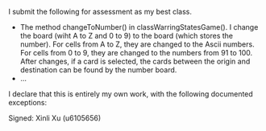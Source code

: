I submit the following for assessment as my best class.

* The method changeToNumber() in classWarringStatesGame().
  I change the board (wiht A to Z and 0 to 9) to the board (which stores the number). For cells from A to Z, they are changed to the
  Ascii numbers. For cells from 0 to 9, they are changed to the numbers from 91 to 100. After changes, if a card is selected, the cards between
  the origin and destination can be found by the number board.
* ...

I declare that this is entirely my own work, with the following documented exceptions:

Signed: Xinli Xu (u6105656)
